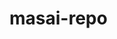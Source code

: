 # masai-repo
 <!DOCTYPE html>
<html lang="en">
<head>
    <meta charset="UTF-8">
    <meta name="viewport" content="width=device-width, initial-scale=1.0">
    <title>Country Finder</title>
    <style>
        .country-card {
            border: 1px solid #ccc;
            padding: 10px;
            margin: 10px;
            width: 200px;
            display: inline-block;
            vertical-align: top;
        }

        img {
            max-width: 100%;
            height: auto;
        }
    </style>
</head>
<body>

<div>
    <label for="regionFilter">Filter by Region:</label>
    <select id="regionFilter" onchange="applyFilter()">
        <option value="all">All</option>
        <option value="Africa">Africa</option>
        <option value="Americas">America</option>
        <option value="Asia">Asia</option>
        <option value="Europe">Europe</option>
        <option value="Oceania">Oceania</option>
    </select>

    <label for="sortPopulation">Sort by Population:</label>
    <input type="checkbox" id="sortPopulation" onchange="applySort()">
</div>

<div id="countryContainer"></div>

<script>
    
    fetch('https://restcountries.com/v3.1/all')
        .then(response => response.json())
        .then(data => displayCountries(data));

    function displayCountries(countries) {
        const countryContainer = document.getElementById('countryContainer');
        countryContainer.innerHTML = '';

        countries.forEach(country => {
            const card = document.createElement('div');
            card.classList.add('country-card');

            card.innerHTML = `
                <h3>${country.name.common}</h3>
                <img src="${country.flags.png}" alt="${country.name.common} Flag">
                <p>Population: ${country.population}</p>
                <p>Region: ${country.region}</p>
                <p>Capital: ${country.capital}</p>
            `;

            countryContainer.appendChild(card);
        });
    }

    function applyFilter() {
        const regionFilter = document.getElementById('regionFilter');
        const selectedRegion = regionFilter.value;

        fetch(https://restcountries.com/v3.1/region/${selectedRegion})
            .then(response => response.json())
            .then(data => displayCountries(data));
    }

    function applySort() {
        const sortPopulationCheckbox = document.getElementById('sortPopulation');
        const sortPopulation = sortPopulationCheckbox.checked;


    }
</script>

</body>
</html>
